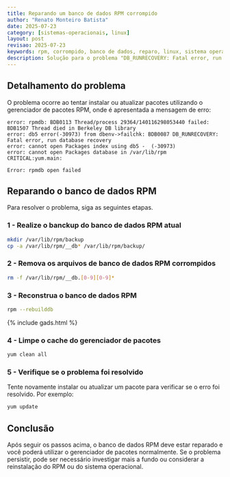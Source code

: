 ```yaml
---
title: Reparando um banco de dados RPM corrompido
author: "Renato Monteiro Batista"
date: 2025-07-23
category: [sistemas-operacionais, linux]
layout: post
revisao: 2025-07-23
keywords: rpm, corrompido, banco de dados, reparo, linux, sistema operacional, tutorial, howto, guia, passo a passo, RPM, database, corrupted, repair, Linux, operating system, tutorial, howto, guide, step by step
description: Solução para o problema "DB_RUNRECOVERY: Fatal error, run database recovery" ao tentar utilizar o gerenciador de pacotes.
---
```


## Detalhamento do problema

O problema ocorre ao tentar instalar ou atualizar pacotes utilizando o gerenciador de pacotes RPM, onde é apresentada a mensagem de erro: 

```
error: rpmdb: BDB0113 Thread/process 29364/140116298053440 failed: BDB1507 Thread died in Berkeley DB library
error: db5 error(-30973) from dbenv->failchk: BDB0087 DB_RUNRECOVERY: Fatal error, run database recovery
error: cannot open Packages index using db5 -  (-30973)
error: cannot open Packages database in /var/lib/rpm
CRITICAL:yum.main:

Error: rpmdb open failed
```

## Reparando o banco de dados RPM

Para resolver o problema, siga as seguintes etapas.

### 1 - Realize o banckup do banco de dados RPM atual

```bash
mkdir /var/lib/rpm/backup
cp -a /var/lib/rpm/__db* /var/lib/rpm/backup/
```

### 2 - Remova os arquivos de banco de dados RPM corrompidos

```bash
rm -f /var/lib/rpm/__db.[0-9][0-9]*
```

### 3 - Reconstrua o banco de dados RPM

```bash
rpm --rebuilddb
```

{% include gads.html %}

### 4 - Limpe o cache do gerenciador de pacotes

```bash
yum clean all
```

### 5 - Verifique se o problema foi resolvido

Tente novamente instalar ou atualizar um pacote para verificar se o erro foi resolvido. Por exemplo:

```bash
yum update
```

## Conclusão

Após seguir os passos acima, o banco de dados RPM deve estar reparado e você poderá utilizar o gerenciador de pacotes normalmente. Se o problema persistir, pode ser necessário investigar mais a fundo ou considerar a reinstalação do RPM ou do sistema operacional.